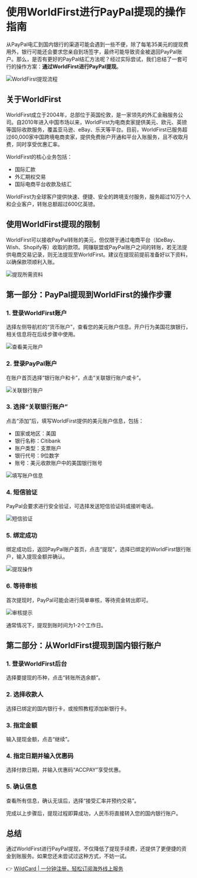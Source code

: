 # 使用WorldFirst进行PayPal提现的操作指南

从PayPal电汇到国内银行的渠道可能会遇到一些不便，除了每笔35美元的提现费用外，银行可能还会要求您亲自到场签字，最终可能导致资金被退回PayPal账户。那么，是否有更好的PayPal结汇方法呢？经过实际尝试，我们总结了一套可行的操作方案：**通过WorldFirst进行PayPal提现**。

![WorldFirst提现流程](https://bbtdd.com/img/862930622036.webp)

## 关于WorldFirst

WorldFirst成立于2004年，总部位于英国伦敦，是一家领先的外汇金融服务公司。自2010年进入中国市场以来，WorldFirst为电商卖家提供美元、欧元、英镑等国际收款服务，覆盖亚马逊、eBay、乐天等平台。目前，WorldFirst已服务超过60,000家中国跨境电商卖家，提供免费账户开通和平台入账服务，且不收取月费，同时享受优惠汇率。

WorldFirst的核心业务包括：
- 国际汇款
- 外汇期权交易
- 国际电商平台收款及结汇

WorldFirst为全球客户提供快速、便捷、安全的跨境支付服务，服务超过10万个人和企业客户，转账总额超过600亿英镑。

## 使用WorldFirst提现的限制

WorldFirst可以接收PayPal转账的美元，但仅限于通过电商平台（如eBay、Wish、Shopify等）收取的款项。网赚联盟或PayPal账户之间的转账，若无法提供电商交易记录，则无法提现至WorldFirst。建议在提现前提前准备好以下资料，以确保款项顺利入账。

![提现所需资料](https://bbtdd.com/img/3091748489557.webp)

## 第一部分：PayPal提现到WorldFirst的操作步骤

### 1. 登录WorldFirst账户
选择左侧导航栏的“货币账户”，查看您的美元账户信息。开户行为美国花旗银行，相关信息将在后续步骤中使用。

![查看美元账户](https://bbtdd.com/img/016694662.webp)

### 2. 登录PayPal账户
在账户首页选择“银行账户和卡”，点击“关联银行账户或卡”。

![关联银行账户](https://bbtdd.com/img/41497299129.webp)

### 3. 选择“关联银行账户”
点击“添加”后，填写WorldFirst提供的美元账户信息，包括：
- 国家或地区：美国
- 银行名称：Citibank
- 账户类型：支票账户
- 银行代号：9位数字
- 账号：美元收款账户中的美国银行账号

![填写账户信息](https://bbtdd.com/img/32636086.webp)

### 4. 短信验证
PayPal会要求进行安全验证，可选择发送短信验证码或接听电话。

![短信验证](https://bbtdd.com/img/657143092595056.webp)

### 5. 绑定成功
绑定成功后，返回PayPal账户首页，点击“提现”，选择已绑定的WorldFirst银行账户，输入提现金额并确认。

![提现操作](https://bbtdd.com/img/4933999470510.webp)

### 6. 等待审核
首次提现时，PayPal可能会进行简单审核，等待资金转出即可。

![审核提示](https://bbtdd.com/img/463560821727943.webp)

通常情况下，提现到账时间为1-2个工作日。

## 第二部分：从WorldFirst提现到国内银行账户

### 1. 登录WorldFirst后台
选择要提现的币种，点击“转账所选余额”。

### 2. 选择收款人
选择已绑定的国内银行卡，或按照教程添加新银行卡。

### 3. 指定金额
输入提现金额，点击“继续”。

### 4. 指定日期并输入优惠码
选择付款日期，并输入优惠码“ACCPAY”享受优惠。

### 5. 确认信息
查看所有信息，确认无误后，选择“接受汇率并预约交易”。

完成以上步骤后，提现过程即算成功，人民币将直接转入您的国内银行账户。

## 总结

通过WorldFirst进行PayPal提现，不仅降低了提现手续费，还提供了更便捷的资金到账服务。如果您还未尝试过这种方式，不妨一试。

👉 [WildCard | 一分钟注册，轻松订阅海外线上服务](https://bbtdd.com/WildCard)